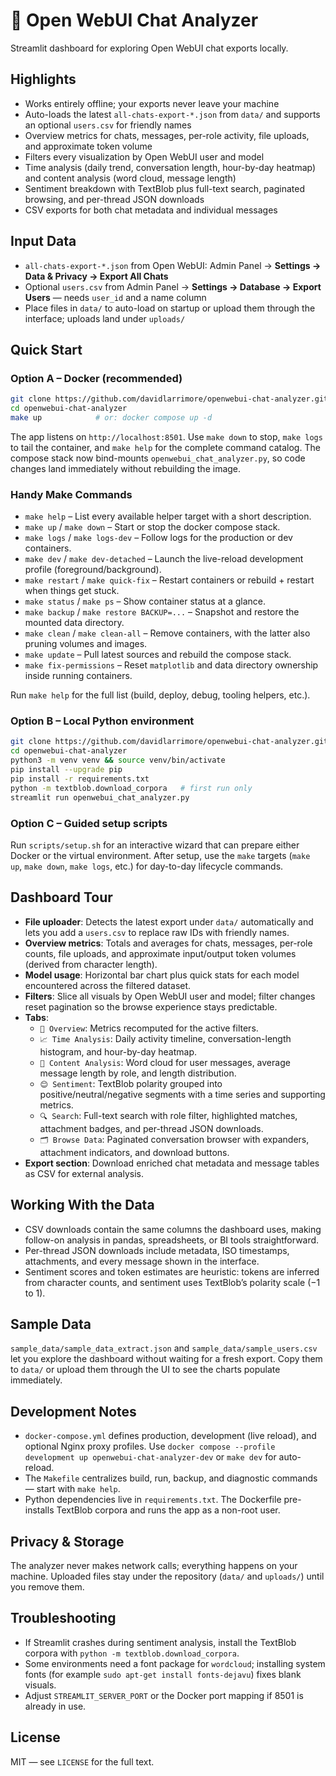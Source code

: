 # 💬 Open WebUI Chat Analyzer

Streamlit dashboard for exploring Open WebUI chat exports locally.

## Highlights

- Works entirely offline; your exports never leave your machine
- Auto-loads the latest `all-chats-export-*.json` from `data/` and supports an optional `users.csv` for friendly names
- Overview metrics for chats, messages, per-role activity, file uploads, and approximate token volume
- Filters every visualization by Open WebUI user and model
- Time analysis (daily trend, conversation length, hour-by-day heatmap) and content analysis (word cloud, message length)
- Sentiment breakdown with TextBlob plus full-text search, paginated browsing, and per-thread JSON downloads
- CSV exports for both chat metadata and individual messages

## Input Data

- `all-chats-export-*.json` from Open WebUI: Admin Panel → **Settings → Data & Privacy → Export All Chats**
- Optional `users.csv` from Admin Panel → **Settings → Database → Export Users** — needs `user_id` and a name column
- Place files in `data/` to auto-load on startup or upload them through the interface; uploads land under `uploads/`

## Quick Start

### Option A – Docker (recommended)

```bash
git clone https://github.com/davidlarrimore/openwebui-chat-analyzer.git
cd openwebui-chat-analyzer
make up            # or: docker compose up -d
```

The app listens on `http://localhost:8501`. Use `make down` to stop, `make logs` to tail the container, and `make help` for the complete command catalog.
The compose stack now bind-mounts `openwebui_chat_analyzer.py`, so code changes land immediately without rebuilding the image.

### Handy Make Commands

- `make help` – List every available helper target with a short description.
- `make up` / `make down` – Start or stop the docker compose stack.
- `make logs` / `make logs-dev` – Follow logs for the production or dev containers.
- `make dev` / `make dev-detached` – Launch the live-reload development profile (foreground/background).
- `make restart` / `make quick-fix` – Restart containers or rebuild + restart when things get stuck.
- `make status` / `make ps` – Show container status at a glance.
- `make backup` / `make restore BACKUP=...` – Snapshot and restore the mounted data directory.
- `make clean` / `make clean-all` – Remove containers, with the latter also pruning volumes and images.
- `make update` – Pull latest sources and rebuild the compose stack.
- `make fix-permissions` – Reset `matplotlib` and data directory ownership inside running containers.

Run `make help` for the full list (build, deploy, debug, tooling helpers, etc.).

### Option B – Local Python environment

```bash
git clone https://github.com/davidlarrimore/openwebui-chat-analyzer.git
cd openwebui-chat-analyzer
python3 -m venv venv && source venv/bin/activate
pip install --upgrade pip
pip install -r requirements.txt
python -m textblob.download_corpora   # first run only
streamlit run openwebui_chat_analyzer.py
```

### Option C – Guided setup scripts

Run `scripts/setup.sh` for an interactive wizard that can prepare either Docker or the virtual environment. After setup, use the `make` targets (`make up`, `make down`, `make logs`, etc.) for day-to-day lifecycle commands.

## Dashboard Tour

- **File uploader**: Detects the latest export under `data/` automatically and lets you add a `users.csv` to replace raw IDs with friendly names.
- **Overview metrics**: Totals and averages for chats, messages, per-role counts, file uploads, and approximate input/output token volumes (derived from character length).
- **Model usage**: Horizontal bar chart plus quick stats for each model encountered across the filtered dataset.
- **Filters**: Slice all visuals by Open WebUI user and model; filter changes reset pagination so the browse experience stays predictable.
- **Tabs**:
  - `🧾 Overview`: Metrics recomputed for the active filters.
  - `📈 Time Analysis`: Daily activity timeline, conversation-length histogram, and hour-by-day heatmap.
  - `💭 Content Analysis`: Word cloud for user messages, average message length by role, and length distribution.
  - `😊 Sentiment`: TextBlob polarity grouped into positive/neutral/negative segments with a time series and supporting metrics.
  - `🔍 Search`: Full-text search with role filter, highlighted matches, attachment badges, and per-thread JSON downloads.
  - `🗂 Browse Data`: Paginated conversation browser with expanders, attachment indicators, and download buttons.
- **Export section**: Download enriched chat metadata and message tables as CSV for external analysis.

## Working With the Data

- CSV downloads contain the same columns the dashboard uses, making follow-on analysis in pandas, spreadsheets, or BI tools straightforward.
- Per-thread JSON downloads include metadata, ISO timestamps, attachments, and every message shown in the interface.
- Sentiment scores and token estimates are heuristic: tokens are inferred from character counts, and sentiment uses TextBlob’s polarity scale (−1 to 1).

## Sample Data

`sample_data/sample_data_extract.json` and `sample_data/sample_users.csv` let you explore the dashboard without waiting for a fresh export. Copy them to `data/` or upload them through the UI to see the charts populate immediately.

## Development Notes

- `docker-compose.yml` defines production, development (live reload), and optional Nginx proxy profiles. Use `docker compose --profile development up openwebui-chat-analyzer-dev` or `make dev` for auto-reload.
- The `Makefile` centralizes build, run, backup, and diagnostic commands — start with `make help`.
- Python dependencies live in `requirements.txt`. The Dockerfile pre-installs TextBlob corpora and runs the app as a non-root user.

## Privacy & Storage

The analyzer never makes network calls; everything happens on your machine. Uploaded files stay under the repository (`data/` and `uploads/`) until you remove them.

## Troubleshooting

- If Streamlit crashes during sentiment analysis, install the TextBlob corpora with `python -m textblob.download_corpora`.
- Some environments need a font package for `wordcloud`; installing system fonts (for example `sudo apt-get install fonts-dejavu`) fixes blank visuals.
- Adjust `STREAMLIT_SERVER_PORT` or the Docker port mapping if 8501 is already in use.

## License

MIT — see `LICENSE` for the full text.
